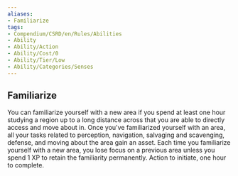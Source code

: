 ```yaml
---
aliases:
- Familiarize
tags:
- Compendium/CSRD/en/Rules/Abilities
- Ability
- Ability/Action
- Ability/Cost/0
- Ability/Tier/Low
- Ability/Categories/Senses
---
```


  
## Familiarize  
You can familiarize yourself with a new area if you spend at least one hour studying a region up to a long distance across that you are able to directly access and move about in. Once you've familiarized yourself with an area, all your tasks related to perception, navigation, salvaging and scavenging, defense, and moving about the area gain an asset. Each time you familiarize yourself with a new area, you lose focus on a previous area unless you spend 1 XP to retain the familiarity permanently. Action to initiate, one hour to complete.